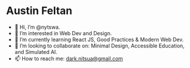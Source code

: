 # Austin Feltan
- 👋 Hi, I’m @nytswa.
- 👀 I’m interested in Web Dev and Design.
- 🌱 I’m currently learning React JS, Good Practices & Modern Web Dev.
- 💞️ I’m looking to collaborate on: Minimal Design, Accessible Education, and Simulated AI.
- 📫 How to reach me: dark.nitsua@gmail.com
